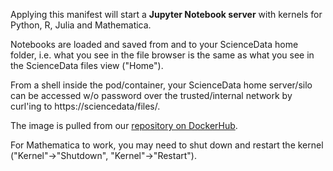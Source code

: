 Applying this manifest will start a **Jupyter Notebook server** with kernels for Python, R, Julia and Mathematica.

Notebooks are loaded and saved from and to your ScienceData home folder, i.e. what you see in the file browser is the same as what you see in the ScienceData files view ("Home").

From a shell inside the pod/container, your ScienceData  home server/silo can be accessed w/o password over the trusted/internal network by curl'ing to https://sciencedata/files/.

The image is pulled from our [repository on DockerHub](https://hub.docker.com/r/sciencedata/jupyter_sciencedata).

For Mathematica to work, you may need to shut down and restart the kernel ("Kernel"->"Shutdown", "Kernel"->"Restart").
